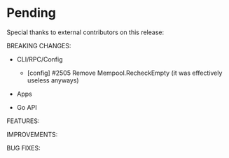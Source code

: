 # Pending

Special thanks to external contributors on this release:

BREAKING CHANGES:

* CLI/RPC/Config
  * [config] \#2505 Remove Mempool.RecheckEmpty (it was effectively useless anyways)

* Apps

* Go API

FEATURES:

IMPROVEMENTS:

BUG FIXES:
